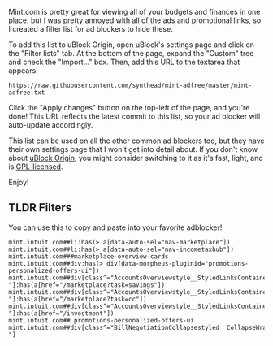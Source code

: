 Mint.com is pretty great for viewing all of your budgets and finances in one place, but I was pretty annoyed with all of the ads and promotional links, so I created a filter list for ad blockers to hide these.

To add this list to uBlock Origin, open uBlock's settings page and click on the "Filter lists" tab.  At the bottom of the page, expand the "Custom" tree and check the "Import..." box.  Then, add this URL to the textarea that appears:

    https://raw.githubusercontent.com/synthead/mint-adfree/master/mint-adfree.txt

Click the "Apply changes" button on the top-left of the page, and you're done!  This URL reflects the latest commit to this list, so your ad blocker will auto-update accordingly.

This list can be used on all the other common ad blockers too, but they have their own settings page that I won't get into detail about.  If you don't know about [uBlock Origin](https://ublockorigin.com), you might consider switching to it as it's fast, light, and is [GPL-licensed](https://github.com/gorhill/uBlock/blob/master/LICENSE.txt).

Enjoy!

## TLDR Filters
You can use this to copy and paste into your favorite adblocker!
```
mint.intuit.com##li:has(> a[data-auto-sel="nav-marketplace"])
mint.intuit.com##li:has(> a[data-auto-sel="nav-incometaxhub"])
mint.intuit.com###marketplace-overview-cards
mint.intuit.com##div:has(> div[data-morpheus-pluginid="promotions-personalized-offers-ui"])
mint.intuit.com##div[class^="AccountsOverviewstyle__StyledLinksContainer-"]:has(a[href="/marketplace?task=savings"])
mint.intuit.com##div[class^="AccountsOverviewstyle__StyledLinksContainer-"]:has(a[href="/marketplace?task=cc"])
mint.intuit.com##div[class^="AccountsOverviewstyle__StyledLinksContainer-"]:has(a[href="/investment"])
mint.intuit.com##.promotions-personalized-offers-ui
mint.intuit.com##div[class^="BillNegotiationCollapsestyled__CollapseWrapper-"]
```

